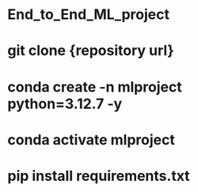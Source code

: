 # End_to_End_ML_project
# git clone {repository url} 
# conda create -n mlproject python=3.12.7 -y
# conda activate mlproject
# pip install requirements.txt